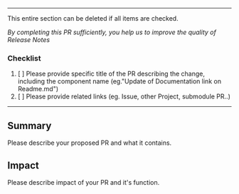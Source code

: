 ----------------------------------------------------------------------------------------------------------------------------------------------------
This entire section can be deleted if all items are checked.

*By completing this PR sufficiently, you help us to improve the quality of Release Notes*

### Checklist

1. [ ] Please provide specific title of the PR describing the change, including the component name (eg."Update of Documentation link on Readme.md")
2. [ ] Please provide related links (eg. Issue, other Project, submodule PR..)
----------------------------------------------------------------------------------------------------------------------------------------------------

## Summary
Please describe your proposed PR and what it contains.

## Impact
Please describe impact of your PR and it's function.
